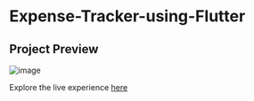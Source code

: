 # Expense-Tracker-using-Flutter

## Project Preview
![image](https://github.com/user-attachments/assets/3bb8060b-587f-4b61-b68b-74c47e202466)

Explore the live experience [here](https://expense-tracker-flutter.netlify.app/)
